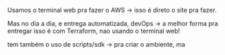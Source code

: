 Usamos o terminal web pra fazer o AWS → isso é direto o site pra fazer.

Mas no dia a dia, e entrega automatizada, devOps → a melhor forma pra entregar isso é com Terraform, nao usando o terminal web!

tem também o uso de scripts/sdk → pra criar o ambiente, ma